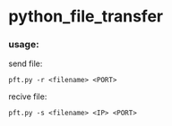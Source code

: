 # python_file_transfer

### usage:

send file:
```
pft.py -r <filename> <PORT>
```
recive file:
```
pft.py -s <filename> <IP> <PORT>
```
